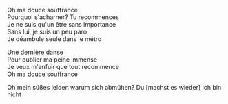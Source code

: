 Oh ma douce souffrance  
Pourquoi s'acharner? Tu recommences  
Je ne suis qu'un être sans importance  
Sans lui, je suis un peu paro  
Je déambule seule dans le métro  
  
Une dernière danse  
Pour oublier ma peine immense  
Je veux m'enfuir que tout recommence  
Oh ma douce souffrance



Oh mein süßes leiden
warum sich abmühen? Du [machst es wieder]
Ich bin nicht
